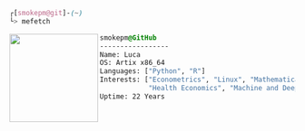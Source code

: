 

```css
┌[smokepm@git]-(~)
└> mefetch
```
 

<div style="display:block;text-align:left"><img align="left" src="https://upload.wikimedia.org/wikipedia/commons/3/3f/Fedora_logo.svg" border="0" style="width:156px;">
  
  ```css
  smokepm@GitHub
  -----------------
  Name: Luca
  OS: Artix x86_64
  Languages: ["Python", "R"]
  Interests: ["Econometrics", "Linux", "Mathematical Economics",
              "Health Economics", "Machine and Deep Learning"]  
Uptime: 22 Years
  ```
</div>






